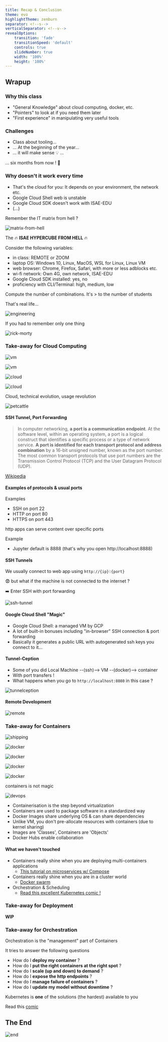 ```yaml
---
title: Recap & Conclusion
theme: evo
highlightTheme: zenburn
separator: <!--s-->
verticalSeparator: <!--v-->
revealOptions:
    transition: 'fade'
    transitionSpeed: 'default'
    controls: true
    slideNumber: true
    width: '100%'
    height: '100%'
---
```


## Wrapup

<!--v-->

### Why this class

* "General Knowledge" about cloud computing, docker, etc.
* "Pointers" to look at if you need them later
* "First experience" in manipulating very useful tools

<!--v-->

### Challenges

* Class about tooling...
* ... At the beginning of the year...
* ... it will make sense 💡 ...

... six months from now ! 🔮  <!-- .element: class="fragment" data-fragment-index="1" -->

<!--v-->

### Why doesn't it work every time

* That's the cloud for you: It depends on your environment, the network etc.
* Google Cloud Shell web is unstable
* Google Cloud SDK doesn't work with ISAE-EDU
* (...)

<!--v-->

Remember the IT matrix from hell ?

![matrix-from-hell](https://pointful.github.io/docker-intro/docker-img/the-matrix-from-hell.png)

<!--v-->

The 🔥 **ISAE HYPERCUBE FROM HELL** 🔥

Consider the following variables:

* in class: REMOTE or ZOOM
* laptop OS: Windows 10, Linux, MacOS, WSL for Linux, Linux VM
* web browser: Chrome, Firefox, Safari, with more or less adblocks etc.
* wi-fi network: Own 4G, own network, ISAE-EDU
* Google Cloud SDK installed: yes, no
* proficiency with CLI/Terminal: high, medium, low

Compute the number of combinations. It's > to the number of students

<!--v-->

That's real life...

![engineering](static/img/elon.png)

<!--v-->

If you had to remember only one thing

![rick-morty](https://pbs.twimg.com/media/EUMLxNXWAAE6VfI.jpg) <!-- .element: height="40%" width="40%" -->

<!--s-->

### Take-away for Cloud Computing

<!--v-->

![vm](http://localhost:1948/static/img/virtualization.png) <!-- .element: height="50%" width="50%" -->

<!--v-->

![vm](https://miro.medium.com/max/10698/1*wE7TrQmFyRTDwh6VpbkbMQ.png)  <!-- .element: height="50%" width="50%" -->

<!--v-->

![cloud](https://miro.medium.com/max/541/1*Ktb-8ccVdwGSUkf_2trstA.jpeg) <!-- .element: height="50%" width="50%" -->

<!--v-->

![cloud](https://cdn.statcdn.com/Infographic/images/normal/18819.jpeg) <!-- .element: height="50%" width="50%" -->

<!--v-->

Cloud, technical evolution, usage revolution

![petcattle](http://localhost:1948/static/img/pet-vs-cattle.png)

<!--v-->

#### SSH Tunnel, Port Forwarding

> In computer networking, **a port is a communication endpoint**. At the software level, within an operating system, a port is a logical construct that identifies a specific process or a type of network service. **A port is identified for each transport protocol and address combination** by a 16-bit unsigned number, known as the port number. The most common transport protocols that use port numbers are the Transmission Control Protocol (TCP) and the User Datagram Protocol (UDP).

[Wikipedia](https://en.wikipedia.org/wiki/Port_(computer_networking))

<!--v-->

#### Examples of protocols & usual ports

Examples

* SSH on port 22
* HTTP on port 80
* HTTPS on port 443

http apps can serve content over specific ports

Example

* Jupyter default is 8888 (that's why you open http://localhost:8888)

<!--v-->

#### SSH Tunnels

We usually connect to web app using `http://{ip}:{port}`

😨 but what if the machine is not connected to the internet ?

➡️ Enter SSH with port forwarding

![ssh-tunnel](https://rufflewind.com/img/ssh-port-forwarding/local-port-forwarding-example.png)

<!--v-->

#### Google Cloud Shell "Magic"

* Google Cloud Shell: a managed VM by GCP
* A lot of built-in bonuses including "in-browser" SSH connection & port forwarding
* Basically it generates a public URL with autogenerated ssh keys you connect to it...

<!--v-->

#### Tunnel-Ception

* Some of you did Local Machine --(ssh)--> VM --(docker)--> container
* With port transfers !
* What happens when you go to `http://localhost:8080` in this case ?

![tunnelception](static/img/tunnelception.png)

<!--v-->

#### Remote Development

![remote](https://code.visualstudio.com/assets/docs/remote/containers/architecture-containers.png)

<!--s-->

### Take-away for Containers

<!--v-->

![shipping](https://pointful.github.io/docker-intro/docker-img/shipping-container-for-code.png)

<!--v-->

![docker](https://image.slidesharecdn.com/docker101november2016-161205192653/95/docker-101-nov-2016-13-638.jpg)

<!--v-->

![docker](https://www.docker.com/sites/default/files/d8/2018-11/docker-containerized-and-vm-transparent-bg.png)

<!--v-->

![docker](static/img/containers_vs_vm.png)

<!--v-->

![docker](static/img/docker-jworkflow.jpg)

<!--v-->

containers is not magic

![devops](https://miro.medium.com/max/1810/1*bB-rHCq8L-g5xzWLqsy3EQ.png)

<!--v-->

* Containerisation is the step beyond virtualization
* Containers are used to package software in a standardized way
* Docker Images share underlying OS & can share dependencies
* Unlike VM, you don't pre-allocate resources with containers (due to kernel sharing)
* Images are 'Classes', Containers are 'Objects'
* Docker Hubs enable collaboration

<!--v-->

#### What we haven't touched

* Containers really shine when you are deploying multi-containers applications
  - [This tutorial on microservices w/ Compose](https://training.play-with-docker.com/microservice-orchestration/)
* Containers really shine when you are in a cluster world
  - [Docker swarm](https://training.play-with-docker.com/swarm-stack-intro/)
* Orchestration & Scheduling
  - [Read this excellent Kubernetes comic !](https://cloud.google.com/kubernetes-engine/kubernetes-comic/)

<!--s-->

### Take-away for Deployment

<!--v-->

**WIP**

<!--s-->

### Take-away for Orchestration

<!--v-->

Orchestration is the "management" part of Containers

It tries to answer the following questions

* How do I **deploy my container** ?
* How do I **put the right containers at the right spot** ?
* How do I **scale (up and down) to demand** ?
* How do I **expose the http endpoints** ?
* How do I **manage failure of containers** ? 
* How do I **update my model without downtime** ?

<!--v-->

Kubernetes is **one** of the solutions (the hardest) available to you

Read this [comic](https://cloud.google.com/kubernetes-engine/kubernetes-comic/) 

<!--s-->

## The End

![end](https://media.giphy.com/media/l49FqlUguNsGDNCGk/giphy.gif)

